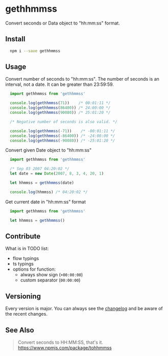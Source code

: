 # gethhmmss
Convert seconds or Data object to "hh:mm:ss" format.

## Install
```sh
  npm i --save gethhmmss
```

## Usage

Convert number of seconds to "hh:mm:ss".
The number of seconds is an interval, not a date. It can be greater than 23:59:59.
```js
  import gethhmmss from 'gethhmmss'

  console.log(gethhmmss(71))    /* 00:01:11 */
  console.log(gethhmmss(86400)) /* 24:00:00 */
  console.log(gethhmmss(90080)) /* 25:01:20 */

  /* Negative number of seconds is also valid. */

  console.log(gethhmmss(-71))    /* -00:01:11 */
  console.log(gethhmmss(-86400)) /* -24:00:00 */
  console.log(gethhmmss(-90080)) /* -25:01:20 */
```

Convert given Date object to "hh:mm:ss"
```js
  import gethhmmss from 'gethhmmss'

  /* Sep 03 2007 04:20:02 */
  let date = new Date(2007, 8, 3, 4, 20, 1)

  let hhmmss = gethhmmss(date)

  console.log(hhmmss) /* 04:20:02 */
```

Get current date in "hh:mm:ss" format
```js
  import gethhmmss from 'gethhmmss'

  let hhmmss = gethhmmss()
```

## Contribute

What is in TODO list:
- flow typings
- ts typings
- options for function:
  - always show sign (`+00:00:00`)
  - custom separator (`00:00:00`)


## Versioning

Every version is major. You can always see the [changelog](https://github.com/examus/gethhmmss/blob/master/CHANGELOG.md) and be aware of the recent changes.

## See Also

> Convert seconds to HH:MM:SS, that's it.
https://www.npmjs.com/package/tohhmmss
